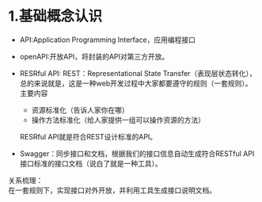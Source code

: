 1.基础概念认识
=
* API:Application Programming Interface，应用编程接口  
* openAPI:开放API，将封装的API对第三方开放。  
* RESRful API:
    REST：Representational State Transfer（表现层状态转化），总的来说就是，这是一种web开发过程中大家都要遵守的规则（一套规则）。主要内容  
    * 资源标准化（告诉人家你在哪）  
    * 操作方法标准化（给人家提供一组可以操作资源的方法）  

    RESRful API就是符合REST设计标准的API。
* Swagger：同步接口和文档，根据我们的接口信息自动生成符合RESTful API接口标准的接口文档（说白了就是一种工具）。

关系梳理：  
在一套规则下，实现接口对外开放，并利用工具生成接口说明文档。